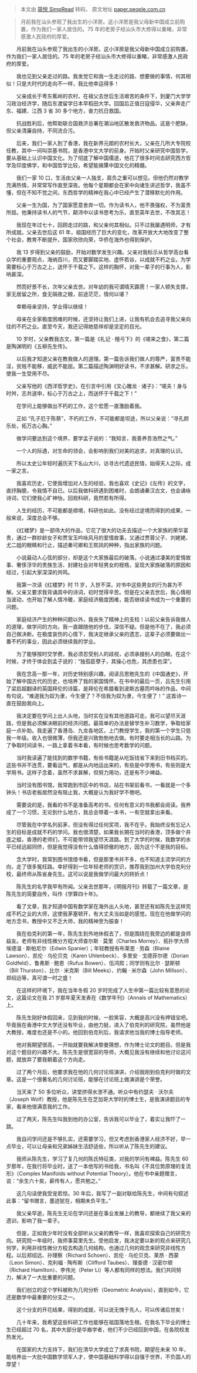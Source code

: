 > 本文由 [简悦 SimpRead](http://ksria.com/simpread/) 转码， 原文地址 [paper.people.com.cn](http://paper.people.com.cn/rmrb/pc/content/202412/21/content_30047414.html)

> 月前我在汕头参观了我出生的小洋房。这小洋房是我父母新中国成立前购置，作为我们一家人居住的。75 年的老房子经汕头市大修得以重睹，非常感激人民政府的厚爱。

　　月前我在汕头参观了我出生的小洋房。这小洋房是我父母新中国成立前购置，作为我们一家人居住的。75 年的老房子经汕头市大修得以重睹，非常感激人民政府的厚爱。

　　我也见到父亲走过的路。我发觉它和我一生走过的路、想要做的事情，何其相似！只是大时代的走向不一样，我比他幸运得多！

　　父亲成长于粤东蕉岭的农村，在祖父去世后生活艰苦的条件下，到厦门大学学习政治经济学，随后东渡留学日本早稻田大学。回国后正值日寇侵华，父亲奔走广东、福建、江西 3 省 30 多个地方，奋力抗日救国。

　　抗战胜利后，他帮助联合国救济总署在潮汕地区散发救济物品。这是个肥缺，但父亲清廉自持，不同流合污。

　　后来，我们一家人到了香港，我在新界元朗的农村长大，父亲在几所大专院校任教，其中一间叫崇基书院，是香港中文大学的前身。开始时父亲研究中国哲学，要从基础上认识中国文化。为了彻底了解中国儒道，他花了很多时间去研究西方哲学及印度佛学，和中国哲学比较，希望能揭橥中国文化的精髓。

　　我们一家 10 口，生活由父亲一人独支，肩负之重可以想见。但他仍然对教学充满热情，并常常写作直至深夜。他每个星期都会在家中向诸生讲述哲学，我虽不懂，但在不知不觉之间，东西哲学的精神在我心中已经产生了潜移默化的作用。

　　父亲一生为国，为了国家愿意舍弃一切。作为读书人，他不畏强权，不为富贵所屈。他秉持读书人的气节，颠沛中以读书思考为乐，直至英年去世，不改其志！

　　我现在年过七十，回顾走过的路，和父亲何其相似。只不过我屡遇明师，才有所成就。父亲去世后这 61 年，祖国经历了巨大的变化，改革开放大大地改变了整个社会，教育不断提升，国家欣欣向荣，华侨在海外也得到保护。

　　我 13 岁得到父亲的鼓励，开始对数学发生兴趣。父亲对我标示从哲学高台看众学的重要观点，海纳百川，而又要脚踏实地、虚怀若谷，以成就不朽之业。为学需要标心于万古之上，送怀于千载之下。这样的胸怀，对我一辈子的行事为人，影响甚深。

　　然而好景不长，次年父亲去世。对年幼的我可谓晴天霹雳！一家人顿失支撑，家无居留之所，食无隔夜之粮，前途茫茫，情何以堪？

　　幸赖母亲坚持，学业得以继续！

　　母亲在全家极度困难的时候，还坚持让我们上进，让我有机会去追寻我父亲向往的不朽之业。直至今天，我还记得她慈祥却是坚定的目光。

　　10 岁时，父亲教我古文，第一篇是《礼记 · 檀弓下》的《嗟来之食》，第二篇是陶渊明的《五柳先生传》。

　　以后我才知道父亲在教我做人的道理。第一篇告诉我们做人的尊严，富贵不能淫，贫贱不能移，威武不能屈。第二篇描述陶渊明好读书，不求甚解。研求之乐，使我一生受用不尽。

　　父亲写他的《西洋哲学史》，在引言中引用《文心雕龙 · 诸子》：“嗟夫！身与时舛，志共道申，标心于万古之上，而送怀于千载之下！”

　　在学问上能够做出不朽的工作，这个宏愿一直激励着我。

　　正如 “孔子厄于陈蔡”，不朽的工作，不可能都是坦途，所以父亲说：“寻孔颜乐处，拓万古心胸。”

　　做学问要达到这个境界，要学孟子说的：“我知言，我善养吾浩然之气。”

　　一个人的际遇，对生命的领会，会影响到我们对美的追求，对真理的认识。

　　所以太史公年轻时遍历天下名山大川，访寻古代遗迹民情，始得天人之际，成一家之言。

　　我喜欢历史，它使我增加对人生的经验，我也喜欢《史记》《左传》的文字，直抒胸臆，令我情不自已。以后我做科研遇到困难时，会朗诵秦汉古文，也会诵咏诗词，它们使我心旷神怡，回观科研，竟然若有所得。

　　人生的经历，不可能都是顺境，科研也如此。没有经过逆境而得到的成果，一般来说，深度总会不够。

　　《红楼梦》是一部伟大的作品，它花了很大的功夫去描述一个大家族的荣华富贵，通过一群妙龄女子和贾宝玉吟咏风月的爱情故事，又通过贾蓉父子、刘姥姥、尤二姐的眼睛和行止，描述秦可卿和王熙凤的种种，指出家族的问题。

　　小说最动人心弦的部分，却是这个大家族最后的破落。小说通过凄美的爱情故事、奢侈浮华的贵族生活、封建社会对年轻男女的桎梏，呈现大家族破落的原因和经过，引起大家深深的共鸣。

　　我第一次读《红楼梦》时 11 岁，入世不深，对书中这些男女的行为甚为不解。父亲又要求我背诵其中的诗词，初时觉得辛苦。但是在父亲去世后，我心情相当波动，也开始了解人情冷暖，家庭经济极度困难，能否继续读书成为一个重要的问题。

　　家庭经济产生的种种问题以外，我丧失了精神上的支柱！以前父亲告诉我做人的道理，做学问的方向，我一直跟随他的步伐，深信不疑。但是他不在了，我必须自己做决断。在极度哀伤的心情下，我决定继承父亲的遗志，这辈子必须要做出一番不朽的事业，因此必须继续我的学业。

　　为了能够按时交学费，我必须忍受别人的歧视，必须承接别人的白眼。在这个时候，才终于体会到孟子说的：“独孤臣孽子，其操心也危，其虑患也深”。

　　我在念高一那一年，对历史特别感兴趣，阅读吕思勉先生的《中国通史》，开始了解中国古代的历史，也培养了我的家国情怀。在书中的最后一页，吕先生引用了梁启超翻译的英国拜伦的诗篇，是拜伦在希腊看到波斯古墓而吟咏的作品，中间有句说，“难道我为奴为隶，今生便了？不信我为奴为隶，今生便了！” 这首诗一直在鼓励我向上。

　　我决定要在学问上出人头地，当时实在没有其他道路可走。我可以望尽天涯路，但是我必须解决眼前的经济问题。最简单的办法是替学生补习数学，争取给家庭一点补助。我走遍了香港岛、九龙各地区，上门教授学生，我的第一个学生只低我一年级。收入也很微薄，但我还是兴致勃勃地去做。有时要走相当长的山路。为了争取时间读书，一路上拿着书本看，有时候也思考数学的问题。

　　当时我读遍了能找到的数学书籍，有些书籍是从吃饭钱省下来到旧书档买的。这些书并不连贯，要看运气，都是从内地运出来的，有些是中学用书，有些则是大学用书。这样子念着，虽然不求甚解，但努力用功，还是有不少裨益。

　　当时没有图书馆，我常跑到市区中的书店，站在书架前看书，一看就是一个多钟头！书店老板居然没有阻止我，大概是认为我好学不倦吧。

　　需要说的是，我看的书不是准备高考的书，任何有意义的书我都会阅读。我养成了一个习惯，无论到什么地方，我总会带着一本书，一有空就拿出来看。

　　尽管我在中学名列前茅，但没有得过任何奖项，我不在乎。我始终没有忘记人生的目标是成就不朽的学问。我也很清楚，如果我长期在当时的香港，顶多做个井底之蛙，香港的老师们，不可能带领我望尽天涯路。到了大学的时候，我数学的水平已经远超同侪，但是我觉得没有什么值得骄傲的地方，因为这个不是我的目标。

　　念大学时，我常到图书馆借书看，但是那里书并不多，也不知道主流学问的方向，走了很多冤枉路。幸好得到一位年轻老师的赏识，推荐我到加州大学伯克利分校，最终师从陈省身先生。这可以说是我做学问最大的转折点！

　　陈先生的名字我早有所闻。父亲去世那年，《明报月刊》转载了一篇文章，是陈先生的简要自传，叫作《学算四十年》。

　　看了文章，我才知道中国有数学家在海外出人头地，甚至还有如陈先生这样完成不朽之业的大师，这使我茅塞顿开，有大丈夫当如是的感觉。现在在他做学问的地方念书，教授中又不乏大师，我的精神至为振奋！

　　我在伯克利的第一年，陈先生到外地休假去了，但是围绕在我旁边的都是良师益友。老师有非线性微分方程大师查尔斯 · 莫里（Charles Morrey）、拓扑学大师埃德温 · 斯帕尼尔（Edwin Spanier）；年轻教授有布莱恩 · 劳森（Blaine Lawson）、凯伦 · 乌伦贝克（Karen Uhlenbeck）、多里安 · 戈德菲尔德（Dorian Goldfeld）、鲁弗斯 · 鲍恩（Rufus Bowen）、伍鸿熙；同学则有比尔 · 瑟斯顿（Bill Thurston）、比尔 · 米克斯（Bill Meeks）、约翰 · 米尔森（John Millson）、郑绍远等，真可谓一时之盛！

　　在这样的环境下，我在当年冬假 20 岁时完成了人生中第一篇比较有意思的论文，这篇论文在我 21 岁那年夏天发表在《数学年刊》（Annals of Mathematics）上。

　　陈先生刚好休假回来，见到我的时候，一脸笑容，大概是高兴没有押错宝吧。毕竟我在香港中文大学还没有毕业，由他力挺，进入了伯克利的研究院，虽然他是大教授，难度也还是不小的。他回到伯克利后，我请求他当我的博士指导老师。

　　他对我期望很高，一开始就要我解决黎曼猜想，作为博士论文的题目。但是我对这个题目的兴趣不大。陈先生是很宽容的导师，大概见我没有继续和他讨论这问题，就放弃了要我朝着这个方向走。

　　过了两个月后，他要求我在他的几何讨论班演讲，介绍我刚到伯克利时做的文章。这是一个很著名的几何讨论班，能够在讨论班上做演讲是个荣誉。

　　当天来了 50 多位听众，讲堂挤得水泄不通。听众中有约瑟夫 · 沃尔夫（Joseph Wolf）教授，他是陈先生在芝加哥大学时的博士生，是我演讲题目的专家，看来他很满意我的工作。

　　过了两天，陈先生叫我到他的办公室，告诉我可以毕业了，着实让我吓了一跳。

　　我自问学问还是不够扎实，还需要学习，但又考虑到香港家人经济不好，早一点毕业，可以让母亲和兄弟姊妹生活舒适些，所以听从了陈先生的建议。

　　我师从陈先生，学习了复几何的陈氏特征类，对我的学问有裨益。陈先生 60 岁那年，在我行将毕业时，送了一本他写的书给我，书名叫《不具位势原理的复流形》（Complex Manifolds without Potential Theory）。他在书中亲题赠言，说：“余生六十矣，薪传有人，愿共勉之。”

　　这几句话使我受宠若惊。30 年后，我写了一副对联给陈先生，中间有句叙述此事：“留书赠言，墨迹犹在，相期未负平生。”

　　我父亲早逝，陈先生无论在学问还是在事业发展上的教导，都继续了我父亲的遗训，影响了我一辈子。

　　但是，正如我少年时没有全部听从父亲的教导一样，我喜欢探索自己的研究方向。研究院一年级时，我师事莫里先生。受他启发，我决定要以新的观点来研究几何学，利用非线性微分方程去构造几何结构，也通过几何的观念来研究非线性方程。以后郑绍远、孙理察（Richard Schoen）、凯伦 · 乌伦贝克、莱昂 · 西蒙（Leon Simon）、克利福 · 陶布斯（Clifford Taubes）、理查德 · 汉密尔顿（Richard Hamilton）、李伟光（Peter Li）等人都有同样的想法。我们共同努力，解决了一大批重要的问题。

　　我们创立的这个学科被称为几何分析（Geometric Analysis），直到如今，它还是数学中最重要的分支之一。

　　这个分支的开花结果，得到的成就，可以说无愧于先人，可以传诸后世矣！

　　几十年来，我希望这些科研工作也能够在祖国落地生根。在我名下毕业的博士生已经超过 70 名，其中大部分是华裔学者，他们不少已经回到中国，在各院校发热发光。

　　在国家的大力支持下，我们在清华大学成立了求真书院，期望在未来 10 年，能培养出一大批中国数学领军人才，使中国基础科学得以自强于世界，不负国人的厚望！